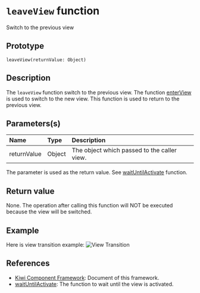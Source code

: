 # `leaveView` function
Switch to the previous view

## Prototype
````
leaveView(returnValue: Object)
````

## Description
The `leaveView` function switch to the previous view. The function [enterView](https://github.com/steelwheels/KiwiCompnents/blob/master/Document/Function/enterView.md) is used to switch to the new view. This function is used to return to the previous view.

## Parameters(s)
|Name |Type |Description |
|:--  |:--  |:--         |
|returnValue |Object |The object which passed to the caller view. |

The parameter is used as the return value. See [waitUntilActivate](https://github.com/steelwheels/KiwiCompnents/blob/master/Document/Function/waitUntilActivate.md) function.

## Return value
None. The operation after calling this function will NOT be executed because the view will be switched.

## Example
Here is view transition example:
![View Transition](https://github.com/steelwheels/KiwiCompnents/blob/master/Document/Images/view-transition.png)

## References
* [Kiwi Component Framework](https://github.com/steelwheels/KiwiCompnents): Document of this framework.
* [waitUntilActivate](https://github.com/steelwheels/KiwiCompnents/blob/master/Document/Function/waitUntilActivate.md): The function to wait until the view is activated.


